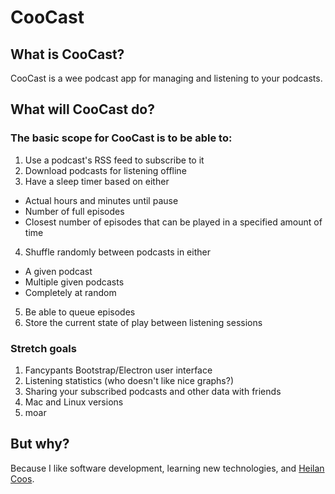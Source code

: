 # CooCast

## What is CooCast?
CooCast is a wee podcast app for managing and listening to your podcasts.

## What will CooCast do?

### The basic scope for CooCast is to be able to:
1. Use a podcast's RSS feed to subscribe to it
2. Download podcasts for listening offline
3. Have a sleep timer based on either
  * Actual hours and minutes until pause
  * Number of full episodes
  * Closest number of episodes that can be played in a specified amount of time
4. Shuffle randomly between podcasts in either
  * A given podcast
  * Multiple given podcasts
  * Completely at random
5. Be able to queue episodes
6. Store the current state of play between listening sessions

### Stretch goals
1. Fancypants Bootstrap/Electron user interface
2. Listening statistics (who doesn't like nice graphs?)
3. Sharing your subscribed podcasts and other data with friends
4. Mac and Linux versions
5. moar

## But why?
Because I like software development, learning new technologies, and [Heilan Coos](https://en.wikipedia.org/wiki/Highland_cattle).
